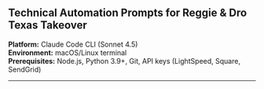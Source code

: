 ## Technical Automation Prompts for Reggie & Dro Texas Takeover

**Platform:** Claude Code CLI (Sonnet 4.5)  
**Environment:** macOS/Linux terminal  
**Prerequisites:** Node.js, Python 3.9+, Git, API keys (LightSpeed, Square, SendGrid)

---
